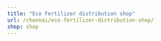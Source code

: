 ```yaml
---
title: "Eco Fertilizer distribution shop"
url: /chennai/eco-fertilizer-distribution-shop/
shop: shop
---
```

